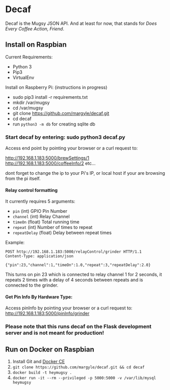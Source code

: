 # Decaf
Decaf is the Mugsy JSON API. And at least for now, that stands for *Does Every Coffee Action, Friend*. 

## Install on Raspbian

Current Requirements:

 - Python 3
 - Pip3
 - VirtualEnv

Install on Raspberry Pi:
(instructions in progress)

 - sudo pip3 install -r requirements.txt
 - mkdir /var/mugsy 
 - cd /var/mugsy
 - git clone https://github.com/margyle/decaf.git
 - cd decaf
 - run `python3 -m db` for creating sqlite db


### Start decaf by entering: sudo python3 decaf.py

 Access end point by pointing your browser or a curl request to: 
 
 http://192.168.1.183:5000/brewSettings/1 
 http://192.168.1.183:5000/coffeeInfo/2
 etc...
 
 dont forget to change the ip to your Pi's IP, or local host if your are browsing from the pi itself.

#### Relay control formatting

It currently requires 5 arguments:
* `pin` (int) GPIO Pin Number
* `channel` (int) Relay Channel
* `timeOn` (float) Total running time
* `repeat` (int) Number of times to repeat
* `repeatDelay` (float) Delay between repeat times

Example:
```
POST http://192.168.1.183:5000/relayControl/grinder HTTP/1.1
Content-Type: application/json

{"pin":23,"channel":1,"timeOn":1.0,"repeat":3,"repeatDelay":2.0}
```
This turns on pin 23 which is connected to relay channel 1 for 2 seconds, it repeats 2 times with a delay of 4 seconds between repeats and is connected to the grinder.

#### Get Pin Info By Hardware Type:
Access pinInfo by pointing your browser or a curl request to: 
http://192.168.1.183:5000/pinInfo/grinder


### Please note that this runs decaf on the Flask development server and is not meant for production!

## Run on Docker on Raspbian

1. Install Git and [Docker CE](https://docs.docker.com/install/linux/docker-ce/ubuntu/#install-using-the-convenience-script)
2. `git clone https://github.com/margyle/decaf.git && cd decaf`
3. `docker build -t heymugsy .`
4. `docker run -it --rm --privileged -p 5000:5000 -v /var/lib/mysql heymugsy`
